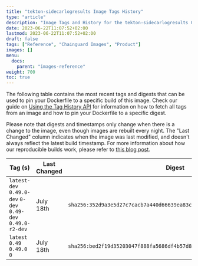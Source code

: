 ```yaml
---
title: "tekton-sidecarlogresults Image Tags History"
type: "article"
description: "Image Tags and History for the tekton-sidecarlogresults Chainguard Image"
date: 2023-06-22T11:07:52+02:00
lastmod: 2023-06-22T11:07:52+02:00
draft: false
tags: ["Reference", "Chainguard Images", "Product"]
images: []
menu:
  docs:
    parent: "images-reference"
weight: 700
toc: true
---
```


The following table contains the most recent tags and digests that can be used to pin your Dockerfile to a specific build of this image. Check our guide on [Using the Tag History API](/chainguard/chainguard-images/using-the-tag-history-api/) for information on how to fetch all tags from an image and how to pin your Dockerfile to a specific digest.

Please note that digests and timestamps only change when there is a change to the image, even though images are rebuilt every night. The "Last Changed" column indicates when the image was last modified, and doesn't always reflect the latest build timestamp. For more information about how our reproducible builds work, please refer to [this blog post](https://www.chainguard.dev/unchained/reproducing-chainguards-reproducible-image-builds).

| Tag (s)                                                       | Last Changed | Digest                                                                    |
|---------------------------------------------------------------|--------------|---------------------------------------------------------------------------|
|  `latest-dev` `0.49.0-dev` `0-dev` `0.49-dev` `0.49.0-r2-dev` | July 18th    | `sha256:352d9a3e5d27c7cacb7a440d66639ea83c295685c7c4142668350a9b53014340` |
|  `latest` `0.49` `0.49.0` `0`                                 | July 18th    | `sha256:bed2f19d35203047f888fa5686df4b57d87eda3483aaab6a2d39bc0f1fea5a37` |
